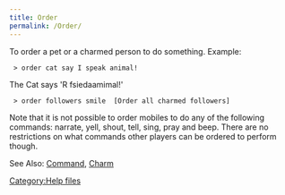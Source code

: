 ```yaml
---
title: Order
permalink: /Order/
---
```


To order a pet or a charmed person to do something. Example:

` > order cat say I speak animal!`

The Cat says 'R fsiedaamimal!'

` > order followers smile  [Order all charmed followers]`

Note that it is not possible to order mobiles to do any of the following
commands: narrate, yell, shout, tell, sing, pray and beep. There are no
restrictions on what commands other players can be ordered to perform
though.

See Also: [Command](Command "wikilink"), [Charm](Charm "wikilink")

[Category:Help files](Category:Help_files "wikilink")
